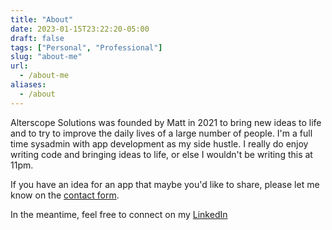 ```yaml
---
title: "About"
date: 2023-01-15T23:22:20-05:00
draft: false
tags: ["Personal", "Professional"]
slug: "about-me"
url:
  - /about-me
aliases:
  - /about
---
```


Alterscope Solutions was founded by Matt in 2021 to bring new ideas to life and to try to improve the daily lives of a large number of people. I'm a full time sysadmin with app development as my side hustle. I really do enjoy writing code and bringing ideas to life, or else I wouldn't be writing this at 11pm.

If you have an idea for an app that maybe you'd like to share, please let me know on the [contact form](/support).

In the meantime, feel free to connect on my [LinkedIn](https://linkedin.com/in/mattlandaumlis)

